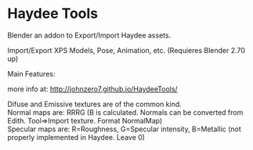 Haydee Tools
=========
Blender an addon to Export/Import Haydee assets.

Import/Export XPS Models, Pose, Animation, etc.
(Requieres Blender 2.70 up)

Main Features:

more info at:
http://johnzero7.github.io/HaydeeTools/


Difuse and Emissive textures are of the common kind.<br />
Normal maps are: RRRG (B is calculated. Normals can be converted from Edith. Tool=>Import texture. Format NormalMap)<br />
Specular maps are: R=Roughness, G=Specular intensity, B=Metallic (not properly implemented in Haydee. Leave 0)<br />
